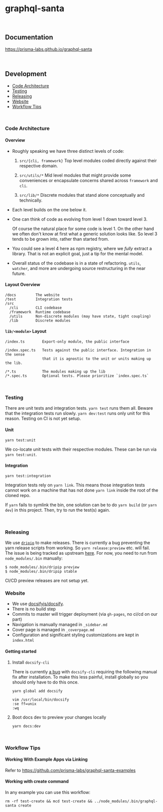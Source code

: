 # graphql-santa <!-- omit in toc -->

<br>

## Documentation <!-- omit in toc -->

https://prisma-labs.github.io/graphql-santa

<br>

## Development

<!-- START doctoc generated TOC please keep comment here to allow auto update -->
<!-- DON'T EDIT THIS SECTION, INSTEAD RE-RUN doctoc TO UPDATE -->

- [Code Architecture](#code-architecture)
- [Testing](#testing)
- [Releasing](#releasing)
- [Website](#website)
- [Workflow Tips](#workflow-tips)

<!-- END doctoc generated TOC please keep comment here to allow auto update -->

<br>

### Code Architecture

#### Overview

- Roughly speaking we have three distinct levels of code:

  1. `src/{cli, framework}` Top level modules coded directly against their respective domain.

  2. `src/utils/*` Mid level modules that might provide some conveniences or encapsulate concerns shared across `framework` and `cli`.

  3. `src/lib/*` Discrete modules that stand alone conceptually and technically.

- Each level builds on the one below it.

- One can think of code as evolving from level 1 down toward level 3.

  Of course the natural place for some code is level 1. On the other hand we often don't know at first what a generic solution looks like. So level 3 tends to be grown into, rather than started from.

- You could see a level 4 here as npm registry, where we _fully_ extract a library. That is not an explicit goal, just a tip for the mental model.

- Overall status of the codebase is in a state of refactoring. `utils`, `watcher`, and more are undergoing source restructuring in the near future.

#### Layout Overview

```
/docs         The website
/test         Integration tests
/src
  /cli        CLI codebase
  /framework  Runtime codebase
  /utils      Non-discrete modules (may have state, tight coupling)
  /lib        Discrete modules
```

#### `lib/<module>` Layout

```
/index.ts        Export-only module, the public interface

/index.spec.ts   Tests against the public interface. Integration in the sense
                 that it is agnostic to the unit or units making up the lib.

/*.ts            The modules making up the lib
/*.spec.ts       Optional tests. Please prioritize `index.spec.ts`
```

<br>

### Testing

There are unit tests and integration tests. `yarn test` runs them all. Beware that the integration tests run slowly. `yarn dev:test` runs only unit for this reason. Testing on CI is not yet setup.

#### Unit

```
yarn test:unit
```

We co-locate unit tests with their respective modules. These can be run via `yarn test:unit`.

#### Integration

```
yarn test:integration
```

Integration tests rely on `yarn link`. This means those integration tests cannot work on a machine that has not done `yarn link` inside the root of the cloned repo.

If `yarn` fails to symlink the bin, one solution can be to do `yarn build` (or `yarn dev`) in this project. Then, try to run the test(s) again.

<br>

### Releasing

We use [`dripip`](https://github.com/prisma-labs/dripip) to make releases. There is currently a bug preventing the yarn release scripts from working. So `yarn release:preview` etc. will fail. The issue is being tracked as upstream [here](https://github.com/prisma-labs/dripip/issues/23). For now, you need to run from `node_modules/.bin` manually:

```
$ node_modules/.bin/dripip preview
$ node_modules/.bin/dripip stable
```

CI/CD preview releases are not setup yet.

### Website

- We use [docsifyjs/docsify](https://github.com/docsifyjs/docsify).
- There is no build step
- Commits to master will trigger deployment (via `gh-pages`, no ci/cd on our part)
- Navigation is manually managed in `_sidebar.md`
- Cover page is managed in `_coverpage.md`
- Configuration and significant styling customizations are kept in `index.html`

#### Getting started

1. Install `docsify-cli`

   There is currently [a bug](https://github.com/docsifyjs/docsify-cli/issues/88) with `docsify-cli` requiring the following manual fix after installation. To make this less painful, install globally so you should only have to do this once.

   ```
   yarn global add docsify
   ```

   ```
   vim /usr/local/bin/docsify
   :se ff=unix
   :wq
   ```

2. Boot docs dev to preview your changes locally

   ```
   yarn docs:dev
   ```

<br>

### Workflow Tips

#### Working With Example Apps via Linking

Refer to https://github.com/prisma-labs/graphql-santa-examples

#### Working with create command

In any example you can use this workflow:

```
rm -rf test-create && mcd test-create && ../node_modules/.bin/graphql-santa create
```
